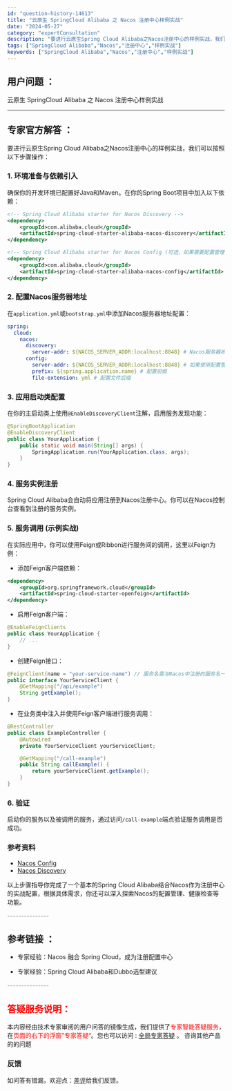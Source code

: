 ```yaml
---
id: "question-history-14613"
title: "云原生 SpringCloud Alibaba 之 Nacos 注册中心样例实战"
date: "2024-05-27"
category: "expertConsultation"
description: "要进行云原生Spring Cloud Alibaba之Nacos注册中心的样例实战，我们可以按照以下步骤操作：### 1. 环境准备与依赖引入确保你的开发环境已配置好Java和Maven。在你的Spring Boot项目中加入以下依赖：```xml!-- Spring Cloud Alibaba s"
tags: ["SpringCloud Alibaba","Nacos","注册中心","样例实战"]
keywords: ["SpringCloud Alibaba","Nacos","注册中心","样例实战"]
---
```


## 用户问题 ： 
 云原生 SpringCloud Alibaba 之 Nacos 注册中心样例实战  

---------------
## 专家官方解答 ：

要进行云原生Spring Cloud Alibaba之Nacos注册中心的样例实战，我们可以按照以下步骤操作：

### 1. 环境准备与依赖引入

确保你的开发环境已配置好Java和Maven。在你的Spring Boot项目中加入以下依赖：

```xml
<!-- Spring Cloud Alibaba starter for Nacos Discovery -->
<dependency>
    <groupId>com.alibaba.cloud</groupId>
    <artifactId>spring-cloud-starter-alibaba-nacos-discovery</artifactId>
</dependency>

<!-- Spring Cloud Alibaba starter for Nacos Config (可选，如果需要配置管理功能) -->
<dependency>
    <groupId>com.alibaba.cloud</groupId>
    <artifactId>spring-cloud-starter-alibaba-nacos-config</artifactId>
</dependency>
```

### 2. 配置Nacos服务器地址

在`application.yml`或`bootstrap.yml`中添加Nacos服务器地址配置：

```yaml
spring:
  cloud:
    nacos:
      discovery:
        server-addr: ${NACOS_SERVER_ADDR:localhost:8848} # Nacos服务器地址
      config:
        server-addr: ${NACOS_SERVER_ADDR:localhost:8848} # 如果使用配置管理也需要配置
        prefix: ${spring.application.name} # 配置前缀
        file-extension: yml # 配置文件后缀
```

### 3. 应用启动类配置

在你的主启动类上使用`@EnableDiscoveryClient`注解，启用服务发现功能：

```java
@SpringBootApplication
@EnableDiscoveryClient
public class YourApplication {
    public static void main(String[] args) {
        SpringApplication.run(YourApplication.class, args);
    }
}
```

### 4. 服务实例注册

Spring Cloud Alibaba会自动将应用注册到Nacos注册中心。你可以在Nacos控制台查看到注册的服务实例。

### 5. 服务调用 (示例实战)

在实际应用中，你可以使用Feign或Ribbon进行服务间的调用，这里以Feign为例：

- 添加Feign客户端依赖：

```xml
<dependency>
    <groupId>org.springframework.cloud</groupId>
    <artifactId>spring-cloud-starter-openfeign</artifactId>
</dependency>
```

- 启用Feign客户端：

```java
@EnableFeignClients
public class YourApplication {
    // ...
}
```

- 创建Feign接口：

```java
@FeignClient(name = "your-service-name") // 服务名需与Nacos中注册的服务名一致
public interface YourServiceClient {
    @GetMapping("/api/example")
    String getExample();
}
```

- 在业务类中注入并使用Feign客户端进行服务调用：

```java
@RestController
public class ExampleController {
    @Autowired
    private YourServiceClient yourServiceClient;

    @GetMapping("/call-example")
    public String callExample() {
        return yourServiceClient.getExample();
    }
}
```

### 6. 验证

启动你的服务以及被调用的服务，通过访问`/call-example`端点验证服务调用是否成功。

### 参考资料
- [Nacos Config](https://github.com/spring-cloud-incubator/spring-cloud-alibaba/wiki/Nacos-config)
- [Nacos Discovery](https://github.com/spring-cloud-incubator/spring-cloud-alibaba/wiki/Nacos-discovery)

以上步骤指导你完成了一个基本的Spring Cloud Alibaba结合Nacos作为注册中心的实战配置，根据具体需求，你还可以深入探索Nacos的配置管理、健康检查等功能。


<font color="#949494">---------------</font> 


## 参考链接 ：

* 专家经验：Nacos 融合 Spring Cloud，成为注册配置中心 
 
 * 专家经验：Spring Cloud Alibaba和Dubbo选型建议 


 <font color="#949494">---------------</font> 
 


## <font color="#FF0000">答疑服务说明：</font> 

本内容经由技术专家审阅的用户问答的镜像生成，我们提供了<font color="#FF0000">专家智能答疑服务</font>，在<font color="#FF0000">页面的右下的浮窗”专家答疑“</font>。您也可以访问 : [全局专家答疑](https://answer.opensource.alibaba.com/docs/intro) 。 咨询其他产品的的问题

### 反馈
如问答有错漏，欢迎点：[差评](https://ai.nacos.io/user/feedbackByEnhancerGradePOJOID?enhancerGradePOJOId=14615)给我们反馈。

